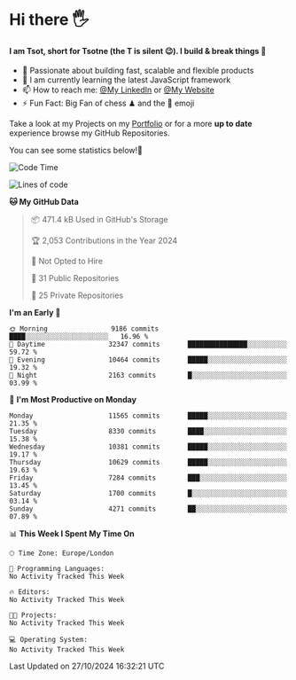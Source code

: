 # Hi there :raised_hand_with_fingers_splayed:
#### I am Tsot, short for Tsotne (the T is silent :wink:). I build & break things :space_invader:
- :telescope: Passionate about building fast, scalable and flexible products
- :seedling: I am currently learning the latest JavaScript framework 
- :mailbox: How to reach me: [@My LinkedIn](https://www.linkedin.com/in/tsotne-gvadzabia/) or [@My Website](https://tsotne.co.uk/contact)
- :zap: Fun Fact: Big Fan of chess ♟ and the 👾 emoji

Take a look at my Projects on my [Portfolio](https://tsotne.co.uk/) or for a more **up to date** experience browse my GitHub Repositories.

You can see some statistics below!:space_invader:
<!--START_SECTION:waka-->
![Code Time](http://img.shields.io/badge/Code%20Time-761%20hrs%202%20mins-blue)

![Lines of code](https://img.shields.io/badge/From%20Hello%20World%20I%27ve%20Written-17.1%20million%20lines%20of%20code-blue)

**🐱 My GitHub Data** 

> 📦 471.4 kB Used in GitHub's Storage 
 > 
> 🏆 2,053 Contributions in the Year 2024
 > 
> 🚫 Not Opted to Hire
 > 
> 📜 31 Public Repositories 
 > 
> 🔑 25 Private Repositories 
 > 
**I'm an Early 🐤** 

```text
🌞 Morning                9186 commits        ████░░░░░░░░░░░░░░░░░░░░░   16.96 % 
🌆 Daytime                32347 commits       ███████████████░░░░░░░░░░   59.72 % 
🌃 Evening                10464 commits       █████░░░░░░░░░░░░░░░░░░░░   19.32 % 
🌙 Night                  2163 commits        █░░░░░░░░░░░░░░░░░░░░░░░░   03.99 % 
```
📅 **I'm Most Productive on Monday** 

```text
Monday                   11565 commits       █████░░░░░░░░░░░░░░░░░░░░   21.35 % 
Tuesday                  8330 commits        ████░░░░░░░░░░░░░░░░░░░░░   15.38 % 
Wednesday                10381 commits       █████░░░░░░░░░░░░░░░░░░░░   19.17 % 
Thursday                 10629 commits       █████░░░░░░░░░░░░░░░░░░░░   19.63 % 
Friday                   7284 commits        ███░░░░░░░░░░░░░░░░░░░░░░   13.45 % 
Saturday                 1700 commits        █░░░░░░░░░░░░░░░░░░░░░░░░   03.14 % 
Sunday                   4271 commits        ██░░░░░░░░░░░░░░░░░░░░░░░   07.89 % 
```


📊 **This Week I Spent My Time On** 

```text
🕑︎ Time Zone: Europe/London

💬 Programming Languages: 
No Activity Tracked This Week

🔥 Editors: 
No Activity Tracked This Week

🐱‍💻 Projects: 
No Activity Tracked This Week

💻 Operating System: 
No Activity Tracked This Week
```


 Last Updated on 27/10/2024 16:32:21 UTC
<!--END_SECTION:waka-->
